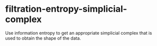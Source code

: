 # filtration-entropy-simplicial-complex
Use information entropy to get an appropriate simplicial complex that is used to obtain the shape of the data.
